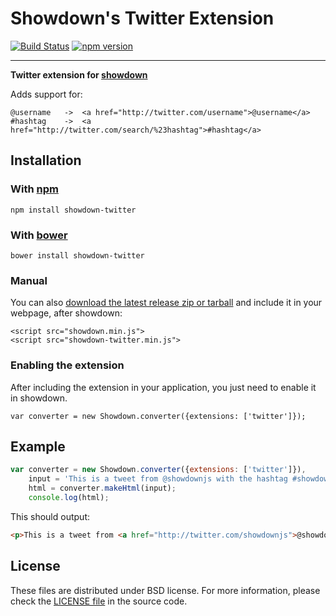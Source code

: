 Showdown's Twitter Extension
==========================

[![Build Status](https://travis-ci.org/showdownjs/twitter-extension.svg)](https://travis-ci.org/tivie/php-os-detector) [![npm version](https://badge.fury.io/js/showdown-twitter.svg)](http://badge.fury.io/js/showdown)

------

**Twitter extension for [showdown](https://github.com/showdownjs/showdown)**

Adds support for:

    @username   ->  <a href="http://twitter.com/username">@username</a>
    #hashtag    ->  <a href="http://twitter.com/search/%23hashtag">#hashtag</a>


## Installation

### With [npm](http://npmjs.org)

    npm install showdown-twitter

### With [bower](http://bower.io/)

    bower install showdown-twitter

### Manual

You can also [download the latest release zip or tarball](https://github.com/showdownjs/twitter-extension/releases) and include it in your webpage, after showdown:

    <script src="showdown.min.js">
    <script src="showdown-twitter.min.js">

### Enabling the extension

After including the extension in your application, you just need to enable it in showdown.

    var converter = new Showdown.converter({extensions: ['twitter']});

## Example

```javascript
var converter = new Showdown.converter({extensions: ['twitter']}),
    input = 'This is a tweet from @showdownjs with the hashtag #showdownRules',
    html = converter.makeHtml(input);
    console.log(html);
```

This should output:

```html
<p>This is a tweet from <a href="http://twitter.com/showdownjs">@showdownjs</a> with the hashtag <a href="http://twitter.com/search/%23showdownRules">#showdownRules</a></p>
```

## License
These files are distributed under BSD license. For more information, please check the [LICENSE file](https://github.com/showdownjs/twitter-extension/blob/master/LICENSE) in the source code.

